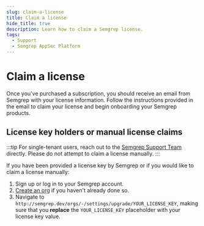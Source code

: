 ```yaml
---
slug: claim-a-license
title: Claim a license
hide_title: true
description: Learn how to claim a Semgrep license.
tags:
  - Support
  - Semgrep AppSec Platform
---
```


# Claim a license

Once you've purchased a subscription, you should receive an email from Semgrep with your license information. Follow the instructions provided in the email to claim your license and begin onboarding your Semgrep products.

## License key holders or manual license claims

:::tip
For single-tenant users, reach out to the [Semgrep Support Team](https://semgrep.dev/docs/support) directly. Please do not attempt to claim a license manually.
:::

If you have been provided a license key by Semgrep or if you would like to claim a license manually:

1. Sign up or log in to your Semgrep account.
2. [Create an org](/docs/deployment/create-account-and-orgs/#initial-sign-in-to-semgrep-appsec-platform) if you haven't already done so.
3. Navigate to `http://semgrep.dev/orgs/-/settings/upgrade/YOUR_LICENSE_KEY`, making sure that you **replace** the `YOUR_LICENSE_KEY` placeholder with your license key value.
